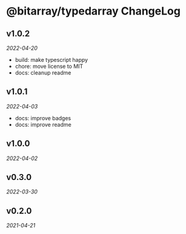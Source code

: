# @bitarray/typedarray ChangeLog

## v1.0.2

_2022-04-20_

- build: make typescript happy
- chore: move license to MIT
- docs: cleanup readme

## v1.0.1

_2022-04-03_

- docs: improve badges
- docs: improve readme

## v1.0.0

_2022-04-02_

## v0.3.0

_2022-03-30_

## v0.2.0

_2021-04-21_
